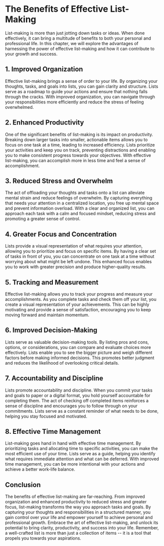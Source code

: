 The Benefits of Effective List-Making
================================================

List-making is more than just jotting down tasks or ideas. When done effectively, it can bring a multitude of benefits to both your personal and professional life. In this chapter, we will explore the advantages of harnessing the power of effective list-making and how it can contribute to your growth and success.

**1. Improved Organization**
----------------------------

Effective list-making brings a sense of order to your life. By organizing your thoughts, tasks, and goals into lists, you can gain clarity and structure. Lists serve as a roadmap to guide your actions and ensure that nothing falls through the cracks. With improved organization, you can navigate through your responsibilities more efficiently and reduce the stress of feeling overwhelmed.

**2. Enhanced Productivity**
----------------------------

One of the significant benefits of list-making is its impact on productivity. Breaking down larger tasks into smaller, actionable items allows you to focus on one task at a time, leading to increased efficiency. Lists prioritize your activities and keep you on track, preventing distractions and enabling you to make consistent progress towards your objectives. With effective list-making, you can accomplish more in less time and feel a sense of accomplishment.

**3. Reduced Stress and Overwhelm**
-----------------------------------

The act of offloading your thoughts and tasks onto a list can alleviate mental strain and reduce feelings of overwhelm. By capturing everything that needs your attention in a centralized location, you free up mental space and prevent information overload. With a clear and organized list, you can approach each task with a calm and focused mindset, reducing stress and promoting a greater sense of control.

**4. Greater Focus and Concentration**
--------------------------------------

Lists provide a visual representation of what requires your attention, allowing you to prioritize and focus on specific items. By having a clear set of tasks in front of you, you can concentrate on one task at a time without worrying about what might be left undone. This enhanced focus enables you to work with greater precision and produce higher-quality results.

**5. Tracking and Measurement**
-------------------------------

Effective list-making allows you to track your progress and measure your accomplishments. As you complete tasks and check them off your list, you create a visual representation of your achievements. This can be highly motivating and provide a sense of satisfaction, encouraging you to keep moving forward and maintain momentum.

**6. Improved Decision-Making**
-------------------------------

Lists serve as valuable decision-making tools. By listing pros and cons, options, or considerations, you can compare and evaluate choices more effectively. Lists enable you to see the bigger picture and weigh different factors before making informed decisions. This promotes better judgment and reduces the likelihood of overlooking critical details.

**7. Accountability and Discipline**
------------------------------------

Lists promote accountability and discipline. When you commit your tasks and goals to paper or a digital format, you hold yourself accountable for completing them. The act of checking off completed items reinforces a sense of discipline and encourages you to follow through on your commitments. Lists serve as a constant reminder of what needs to be done, helping you stay focused and motivated.

**8. Effective Time Management**
--------------------------------

List-making goes hand in hand with effective time management. By prioritizing tasks and allocating time to specific activities, you can make the most efficient use of your time. Lists serve as a guide, helping you identify what requires immediate attention and what can be deferred. With improved time management, you can be more intentional with your actions and achieve a better work-life balance.

**Conclusion**
--------------

The benefits of effective list-making are far-reaching. From improved organization and enhanced productivity to reduced stress and greater focus, list-making transforms the way you approach tasks and goals. By capturing your thoughts and responsibilities in a structured manner, you gain control over your life and empower yourself to achieve personal and professional growth. Embrace the art of effective list-making, and unlock its potential to bring clarity, productivity, and success into your life. Remember, a well-crafted list is more than just a collection of items -- it is a tool that propels you towards your aspirations.
